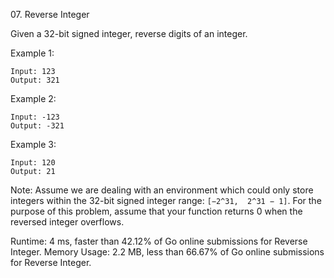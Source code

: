 07\. Reverse Integer

Given a 32-bit signed integer, reverse digits of an integer.

Example 1:

```
Input: 123
Output: 321
```

Example 2:

```
Input: -123
Output: -321
```

Example 3:

```
Input: 120
Output: 21
```


Note:
Assume we are dealing with an environment which could only store integers within
the 32-bit signed integer range: `[−2^31,  2^31 − 1]`. For the purpose of this problem, 
assume that your function returns 0 when the reversed integer overflows.

Runtime: 4 ms, faster than 42.12% of Go online submissions for Reverse Integer.
Memory Usage: 2.2 MB, less than 66.67% of Go online submissions for Reverse Integer.